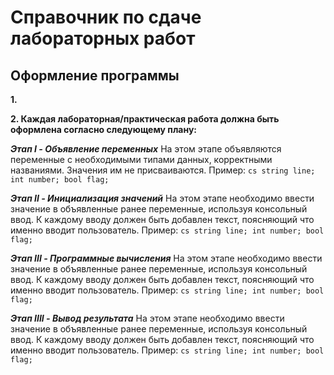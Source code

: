 # Справочник по сдаче лабораторных работ

## Оформление программы

**1.**

**2. Каждая лабораторная/практическая работа должна быть оформлена согласно следующему плану:**


***Этап I - Объявление переменных***
    На этом этапе объявляются переменные с необходимыми типами данных, корректными названиями. Значения им не присваиваются.
    Пример:
        ```cs
        string line;
        int number;
        bool flag;
        ``` 

***Этап II - Инициализация значений***
    На этом этапе необходимо ввести значение в объявленные ранее переменные, используя консольный ввод.
    К каждому вводу должен быть добавлен текст, поясняющий что именно вводит пользователь.
    Пример:
        ```cs
        string line;
        int number;
        bool flag;
        ```
    
***Этап III - Программные вычисления***
    На этом этапе необходимо ввести значение в объявленные ранее переменные, используя консольный ввод.
    К каждому вводу должен быть добавлен текст, поясняющий что именно вводит пользователь.
    Пример:
        ```cs
        string line;
        int number;
        bool flag;
        ``` 

***Этап IIII - Вывод результата***
    На этом этапе необходимо ввести значение в объявленные ранее переменные, используя консольный ввод.
    К каждому вводу должен быть добавлен текст, поясняющий что именно вводит пользователь.
    Пример:
        ```cs
        string line;
        int number;
        bool flag;
        ``` 

